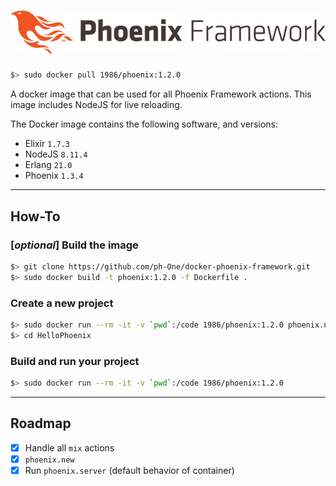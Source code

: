 # ![Logo](logo.png)

```sh
$> sudo docker pull 1986/phoenix:1.2.0
```

A docker image that can be used for all Phoenix Framework actions.
This image includes NodeJS for live reloading.

The Docker image contains the following software, and versions:
- Elixir `1.7.3`
- NodeJS `8.11.4`
- Erlang `21.0`
- Phoenix `1.3.4`

---

## How-To

### [_optional_] Build the image  
```sh
$> git clone https://github.com/ph-One/docker-phoenix-framework.git
$> sudo docker build -t phoenix:1.2.0 -f Dockerfile .
```

### Create a new project  
```sh
$> sudo docker run --rm -it -v `pwd`:/code 1986/phoenix:1.2.0 phoenix.new helloPhoenix
$> cd HelloPhoenix
```

### Build and run your project  
```sh
$> sudo docker run --rm -it -v `pwd`:/code 1986/phoenix:1.2.0
```

---

## Roadmap
- [x] Handle all `mix` actions
- [x] `phoenix.new`
- [x] Run `phoenix.server` (default behavior of container)
